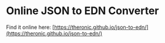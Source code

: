 # Online JSON to EDN Converter

Find it online here: [https://theronic.github.io/json-to-edn/](https://theronic.github.io/json-to-edn/)

